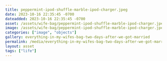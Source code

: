 ```yaml
---
title: peppermint-ipod-shuffle-marble-ipod-charger.jpeg
date: 2023-10-16 22:35:45 -0700
dateadded: 2023-10-16 22:35:45 -0700
asset: /assets/wife-bag/peppermint-ipod-shuffle-marble-ipod-charger.jpeg
image: /assets/wife-bag/peppermint-ipod-shuffle-marble-ipod-charger.jpeg
categories: ["image", "objects"]
gallery: everything-in-my-wifes-bag-two-days-after-we-got-married
permalink: /media/everything-in-my-wifes-bag-two-days-after-we-got-married/peppermint-ipod-shuffle-marble-ipod-charger-jpeg
layout: asset
tags: ["life"]
--- 
```


